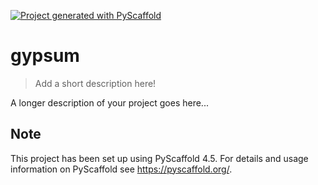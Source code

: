 <!-- These are examples of badges you might want to add to your README:
     please update the URLs accordingly

[![Built Status](https://api.cirrus-ci.com/github/<USER>/gypsum.svg?branch=main)](https://cirrus-ci.com/github/<USER>/gypsum)
[![ReadTheDocs](https://readthedocs.org/projects/gypsum/badge/?version=latest)](https://gypsum.readthedocs.io/en/stable/)
[![Coveralls](https://img.shields.io/coveralls/github/<USER>/gypsum/main.svg)](https://coveralls.io/r/<USER>/gypsum)
[![PyPI-Server](https://img.shields.io/pypi/v/gypsum.svg)](https://pypi.org/project/gypsum/)
[![Conda-Forge](https://img.shields.io/conda/vn/conda-forge/gypsum.svg)](https://anaconda.org/conda-forge/gypsum)
[![Monthly Downloads](https://pepy.tech/badge/gypsum/month)](https://pepy.tech/project/gypsum)
[![Twitter](https://img.shields.io/twitter/url/http/shields.io.svg?style=social&label=Twitter)](https://twitter.com/gypsum)
-->

[![Project generated with PyScaffold](https://img.shields.io/badge/-PyScaffold-005CA0?logo=pyscaffold)](https://pyscaffold.org/)

# gypsum

> Add a short description here!

A longer description of your project goes here...


<!-- pyscaffold-notes -->

## Note

This project has been set up using PyScaffold 4.5. For details and usage
information on PyScaffold see https://pyscaffold.org/.
